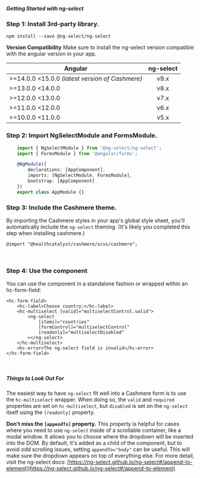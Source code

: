 ##### Getting Started with ng-select

### Step 1: Install 3rd-party library.

```
npm install --save @ng-select/ng-select
```

**Version Compatibility**
Make sure to install the ng-select version compatible with the angular version in your app.

| Angular| ng-select|
| ------|:------:|
| >=14.0.0 <15.0.0 *(latest version of Cashmere)* | v9.x |
| >=13.0.0 <14.0.0 | v8.x |
| >=12.0.0 <13.0.0 | v7.x |
| >=11.0.0 <12.0.0 | v6.x |
| >=10.0.0 <11.0.0 | v5.x |


### Step 2: Import NgSelectModule and FormsModule.
```typescript
    import { NgSelectModule } from '@ng-select/ng-select';
    import { FormsModule } from '@angular/forms';

    @NgModule({
        declarations: [AppComponent],
        imports: [NgSelectModule, FormsModule],
        bootstrap: [AppComponent]
    })
    export class AppModule {}
```


### Step 3: Include the Cashmere theme.

By importing the Cashmere styles in your app's global style sheet, you'll automatically include the `ng-select` theming.
(It's likely you completed this step when installing cashmere.)

```
@import "@healthcatalyst/cashmere/scss/cashmere";
```

&nbsp;

### Step 4: Use the component

You can use the component in a standalone fashion or wrapped within an hc-form-field:


```
<hc-form-field>
    <hc-label>Choose country:</hc-label>
    <hc-multiselect [valid]="multiselectControl.valid">
        <ng-select
            [items]="countries"
            [formControl]="multiselectControl"
            [readonly]="multiselectDisabled"
        ></ng-select>
    </hc-multiselect>
    <hc-error>The ng-select field is invalid</hc-error>
</hc-form-field>
```

&nbsp;

##### Things to Look Out For

The easiest way to have `ng-select` fit well into a Cashmere form is to use the `hc-multiselect` wrapper. When doing so, the `valid` and `required` properties are set on `hc-multiselect`, but `disabled` is set on the `ng-select` itself using the `[readonly]` property.

**Don't miss the `[appendTo]` property.** This property is helpful for cases where you need to use `ng-select` inside of a scrollable container,
like a modal window. It allows you to choose where the dropdown will be inserted into the DOM. By default, it's added as a child of the component, but to
avoid odd scrolling issues, setting `appendTo="body"` can be useful. This will make sure the dropdown appears on top of everything else. For more detail,
visit the ng-select docs: [https://ng-select.github.io/ng-select#/append-to-element](https://ng-select.github.io/ng-select#/append-to-element)
